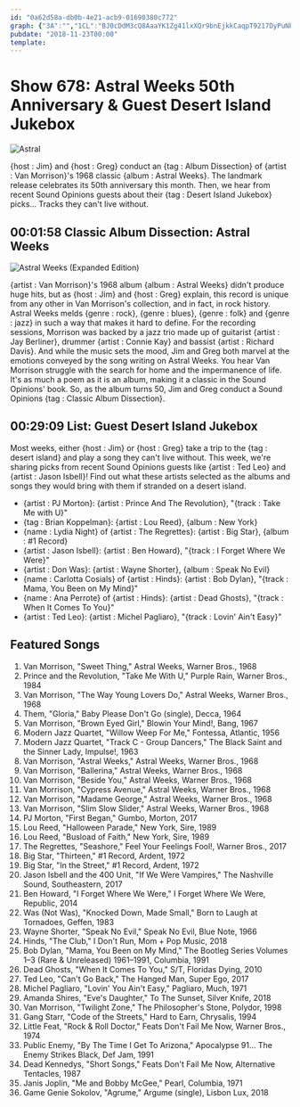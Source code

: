 ```yaml
---
id: "0a62d58a-db0b-4e21-acb9-01690380c772"
graph: {"3A":"","1CL":"BJ0cDdM3cQ8AaaYK1Zg41lxXQr9bnEjkkCaqpT9217DyPuNP3k6ik8SMGaOL6ik8SBH5KycMFQQtxAoy"}
pubdate: "2018-11-23T00:00"
template: 
---
```






# Show 678: Astral Weeks 50th Anniversary & Guest Desert Island Jukebox

![Astral](https://static.soundopinions.org/images/2018/van_m.jpg)

{host : Jim} and {host : Greg} conduct an {tag : Album Dissection} of {artist : Van Morrison}'s 1968 classic {album : Astral Weeks}. The landmark release celebrates its 50th anniversary this month. Then, we hear from recent Sound Opinions guests about their {tag : Desert Island Jukebox} picks... Tracks they can't live without.



## 00:01:58 Classic Album Dissection: Astral Weeks

![Astral Weeks (Expanded Edition)](https://static.soundopinions.org/assets/678/3A0.jpg)

{artist : Van Morrison}'s 1968 album {album : Astral Weeks} didn't produce huge hits, but as {host : Jim} and {host : Greg} explain, this record is unique from any other in Van Morrison's collection, and in fact, in rock history.  Astral Weeks melds {genre : rock}, {genre : blues}, {genre : folk} and {genre : jazz} in such a way that makes it hard to define. For the recording sessions, Morrison was backed by a jazz trio made up of guitarist {artist : Jay Berliner}, drummer {artist : Connie Kay} and bassist {artist : Richard Davis}. And while the music sets the mood, Jim and Greg both marvel at the emotions conveyed by the song writing on Astral Weeks. You hear Van Morrison struggle with the search for home and the impermanence of life. It's as much a poem as it is an album, making it a classic in the Sound Opinions' book. So, as the album turns 50, Jim and Greg conduct a Sound Opinions {tag : Classic Album Dissection}.



## 00:29:09 List: Guest Desert Island Jukebox

Most weeks, either {host : Jim} or {host : Greg} take a trip to the {tag : desert island} and play a song they can't live without. This week, we're sharing picks from recent Sound Opinions guests like {artist : Ted Leo} and {artist : Jason Isbell}! Find out what these artists selected as the albums and songs they would bring with them if stranded on a desert island.

- {artist : PJ Morton}: {artist : Prince And The Revolution}, "{track : Take Me with U}"
- {tag : Brian Koppelman}: {artist : Lou Reed}, {album : New York}
- {name : Lydia Night} of {artist : The Regrettes}: {artist : Big Star}, {album : #1 Record}
- {artist : Jason Isbell}: {artist : Ben Howard}, "{track : I Forget Where We Were}"
- {artist : Don Was}: {artist : Wayne Shorter}, {album : Speak No Evil}
- {name : Carlotta Cosials} of {artist : Hinds}: {artist : Bob Dylan}, "{track : Mama, You Been on My Mind}"
- {name : Ana Perrote} of {artist : Hinds}: {artist : Dead Ghosts}, "{track : When It Comes To You}"
- {artist : Ted Leo}: {artist : Michel Pagliaro}, "{track : Lovin' Ain't Easy}"



## Featured Songs

1. Van Morrison, "Sweet Thing," Astral Weeks, Warner Bros., 1968
2. Prince and the Revolution, "Take Me With U," Purple Rain, Warner Bros., 1984
3. Van Morrison, "The Way Young Lovers Do," Astral Weeks, Warner Bros., 1968
4. Them, "Gloria," Baby Please Don't Go (single), Decca, 1964
5. Van Morrison, "Brown Eyed Girl," Blowin Your Mind!, Bang, 1967
6. Modern Jazz Quartet, "Willow Weep For Me," Fontessa, Atlantic, 1956
7. Modern Jazz Quartet, "Track C - Group Dancers," The Black Saint and the Sinner Lady, Impulse!, 1963
8. Van Morrison, "Astral Weeks," Astral Weeks, Warner Bros., 1968
9. Van Morrison, "Ballerina," Astral Weeks, Warner Bros., 1968
10. Van Morrison, "Beside You," Astral Weeks, Warner Bros., 1968
11. Van Morrison, "Cypress Avenue," Astral Weeks, Warner Bros., 1968
12. Van Morrison, "Madame George," Astral Weeks, Warner Bros., 1968
13. Van Morrison, "Slim Slow Slider," Astral Weeks, Warner Bros., 1968
14. PJ Morton, "First Began," Gumbo, Morton, 2017
15. Lou Reed, "Halloween Parade," New York, Sire, 1989
16. Lou Reed, "Busload of Faith," New York, Sire, 1989
17. The Regrettes, "Seashore," Feel Your Feelings Fool!, Warner Bros., 2017
18. Big Star, "Thirteen," #1 Record, Ardent, 1972
19. Big Star, "In the Street," #1 Record, Ardent, 1972
20. Jason Isbell and the 400 Unit, "If We Were Vampires," The Nashville Sound, Southeastern, 2017
21. Ben Howard, "I Forget Where We Were," I Forget Where We Were, Republic, 2014
22. Was (Not Was), "Knocked Down, Made Small," Born to Laugh at Tornadoes, Geffen, 1983
23. Wayne Shorter, "Speak No Evil," Speak No Evil, Blue Note, 1966
24. Hinds, "The Club," I Don't Run, Mom + Pop Music, 2018
25. Bob Dylan, "Mama, You Been on My Mind," The Bootleg Series Volumes 1–3 (Rare & Unreleased) 1961–1991, Columbia, 1991
26. Dead Ghosts, "When It Comes To You," S/T, Floridas Dying, 2010
27. Ted Leo, "Can't Go Back," The Hanged Man, Super Ego, 2017
28. Michel Pagliaro, "Lovin' You Ain't Easy," Pagliaro, Much, 1971
29. Amanda Shires, "Eve's Daughter," To The Sunset, Silver Knife, 2018
30. Van Morrison, "Twilight Zone," The Philosopher's Stone, Polydor, 1998
31. Gang Starr, "Code of the Streets," Hard to Earn, Chrysalis, 1994
32. Little Feat, "Rock & Roll Doctor," Feats Don't Fail Me Now, Warner Bros., 1974
33. Public Enemy, "By The Time I Get To Arizona," Apocalypse 91... The Enemy Strikes Black, Def Jam, 1991
34. Dead Kennedys, "Short Songs," Feats Don't Fail Me Now, Alternative Tentacles, 1987
35. Janis Joplin, "Me and Bobby McGee," Pearl, Columbia, 1971
36. Game Genie Sokolov, "Agrume," Argume (single), Lisbon Lux, 2018